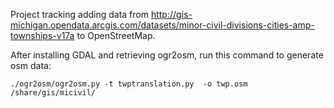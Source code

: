 Project tracking adding data from http://gis-michigan.opendata.arcgis.com/datasets/minor-civil-divisions-cities-amp-townships-v17a
to OpenStreetMap.

After installing GDAL and retrieving ogr2osm, run this command to generate osm 
data:

    ./ogr2osm/ogr2osm.py -t twptranslation.py  -o twp.osm /share/gis/micivil/

